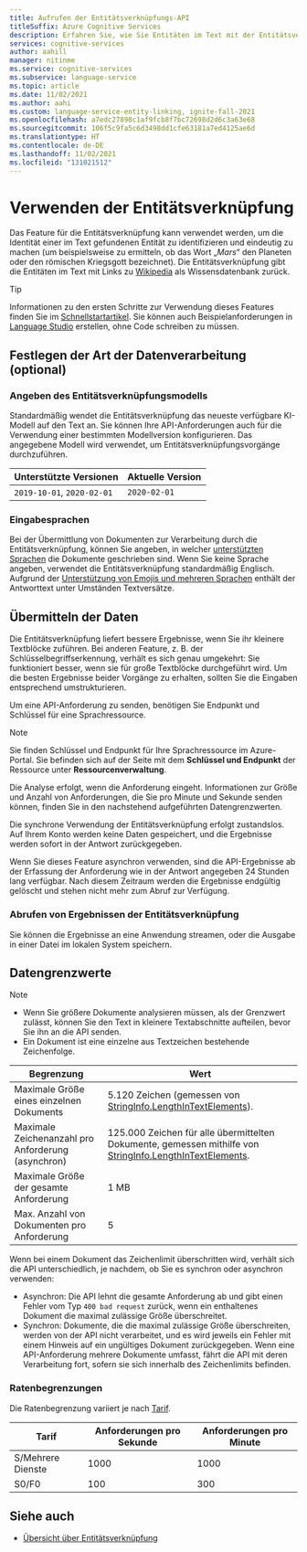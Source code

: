 ```yaml
---
title: Aufrufen der Entitätsverknüpfungs-API
titleSuffix: Azure Cognitive Services
description: Erfahren Sie, wie Sie Entitäten im Text mit der Entitätsverknüpfungs-API identifizieren und verknüpfen.
services: cognitive-services
author: aahill
manager: nitinme
ms.service: cognitive-services
ms.subservice: language-service
ms.topic: article
ms.date: 11/02/2021
ms.author: aahi
ms.custom: language-service-entity-linking, ignite-fall-2021
ms.openlocfilehash: a7edc27898c1af9fcb8f7bc72698d2d6c3a63e68
ms.sourcegitcommit: 106f5c9fa5c6d3498dd1cfe63181a7ed4125ae6d
ms.translationtype: HT
ms.contentlocale: de-DE
ms.lasthandoff: 11/02/2021
ms.locfileid: "131021512"
---
```

# <a name="how-to-use-entity-linking"></a>Verwenden der Entitätsverknüpfung

Das Feature für die Entitätsverknüpfung kann verwendet werden, um die Identität einer im Text gefundenen Entität zu identifizieren und eindeutig zu machen (um beispielsweise zu ermitteln, ob das Wort „*Mars*“ den Planeten oder den römischen Kriegsgott bezeichnet). Die Entitätsverknüpfung gibt die Entitäten im Text mit Links zu [Wikipedia](https://www.wikipedia.org/) als Wissensdatenbank zurück.

> [!TIP]
> Informationen zu den ersten Schritte zur Verwendung dieses Features finden Sie im [Schnellstartartikel](../quickstart.md). Sie können auch Beispielanforderungen in [Language Studio](../../language-studio.md) erstellen, ohne Code schreiben zu müssen.

## <a name="determine-how-to-process-the-data-optional"></a>Festlegen der Art der Datenverarbeitung (optional)

### <a name="specify-the-entity-linking-model"></a>Angeben des Entitätsverknüpfungsmodells

Standardmäßig wendet die Entitätsverknüpfung das neueste verfügbare KI-Modell auf den Text an. Sie können Ihre API-Anforderungen auch für die Verwendung einer bestimmten Modellversion konfigurieren. Das angegebene Modell wird verwendet, um Entitätsverknüpfungsvorgänge durchzuführen.

| Unterstützte Versionen | Aktuelle Version |
|--|--|
| `2019-10-01`, `2020-02-01` | `2020-02-01` |

### <a name="input-languages"></a>Eingabesprachen

Bei der Übermittlung von Dokumenten zur Verarbeitung durch die Entitätsverknüpfung, können Sie angeben, in welcher [unterstützten Sprachen](../language-support.md) die Dokumente geschrieben sind. Wenn Sie keine Sprache angeben, verwendet die Entitätsverknüpfung standardmäßig Englisch. Aufgrund der [Unterstützung von Emojis und mehreren Sprachen](../../concepts/multilingual-emoji-support.md) enthält der Antworttext unter Umständen Textversätze. 

## <a name="submitting-data"></a>Übermitteln der Daten

Die Entitätsverknüpfung liefert bessere Ergebnisse, wenn Sie ihr kleinere Textblöcke zuführen. Bei anderen Feature, z. B. der Schlüsselbegriffserkennung, verhält es sich genau umgekehrt: Sie funktioniert besser, wenn sie für große Textblöcke durchgeführt wird. Um die besten Ergebnisse beider Vorgänge zu erhalten, sollten Sie die Eingaben entsprechend umstrukturieren.

Um eine API-Anforderung zu senden, benötigen Sie Endpunkt und Schlüssel für eine Sprachressource.

> [!NOTE]
> Sie finden Schlüssel und Endpunkt für Ihre Sprachressource im Azure-Portal. Sie befinden sich auf der Seite mit dem **Schlüssel und Endpunkt** der Ressource unter **Ressourcenverwaltung**. 

Die Analyse erfolgt, wenn die Anforderung eingeht. Informationen zur Größe und Anzahl von Anforderungen, die Sie pro Minute und Sekunde senden können, finden Sie in den nachstehend aufgeführten Datengrenzwerten.

Die synchrone Verwendung der Entitätsverknüpfung erfolgt zustandslos. Auf Ihrem Konto werden keine Daten gespeichert, und die Ergebnisse werden sofort in der Antwort zurückgegeben.

Wenn Sie dieses Feature asynchron verwenden, sind die API-Ergebnisse ab der Erfassung der Anforderung wie in der Antwort angegeben 24 Stunden lang verfügbar. Nach diesem Zeitraum werden die Ergebnisse endgültig gelöscht und stehen nicht mehr zum Abruf zur Verfügung.

### <a name="getting-entity-linking-results"></a>Abrufen von Ergebnissen der Entitätsverknüpfung  

Sie können die Ergebnisse an eine Anwendung streamen, oder die Ausgabe in einer Datei im lokalen System speichern.

## <a name="data-limits"></a>Datengrenzwerte

> [!NOTE]
> * Wenn Sie größere Dokumente analysieren müssen, als der Grenzwert zulässt, können Sie den Text in kleinere Textabschnitte aufteilen, bevor Sie ihn an die API senden. 
> * Ein Dokument ist eine einzelne aus Textzeichen bestehende Zeichenfolge.  

| Begrenzung | Wert |
|------------------------|---------------|
| Maximale Größe eines einzelnen Dokuments | 5\.120 Zeichen (gemessen von [StringInfo.LengthInTextElements](/dotnet/api/system.globalization.stringinfo.lengthintextelements)). |
| Maximale Zeichenanzahl pro Anforderung (asynchron)  | 125.000 Zeichen für alle übermittelten Dokumente, gemessen mithilfe von [StringInfo.LengthInTextElements](/dotnet/api/system.globalization.stringinfo.lengthintextelements). |
| Maximale Größe der gesamte Anforderung | 1 MB |
| Max. Anzahl von Dokumenten pro Anforderung | 5 |

Wenn bei einem Dokument das Zeichenlimit überschritten wird, verhält sich die API unterschiedlich, je nachdem, ob Sie es synchron oder asynchron verwenden:

* Asynchron: Die API lehnt die gesamte Anforderung ab und gibt einen Fehler vom Typ `400 bad request` zurück, wenn ein enthaltenes Dokument die maximal zulässige Größe überschreitet.
* Synchron: Dokumente, die die maximal zulässige Größe überschreiten, werden von der API nicht verarbeitet, und es wird jeweils ein Fehler mit einem Hinweis auf ein ungültiges Dokument zurückgegeben. Wenn eine API-Anforderung mehrere Dokumente umfasst, fährt die API mit deren Verarbeitung fort, sofern sie sich innerhalb des Zeichenlimits befinden.

### <a name="rate-limits"></a>Ratenbegrenzungen

Die Ratenbegrenzung variiert je nach [Tarif](https://aka.ms/unifiedLanguagePricing).

| Tarif          | Anforderungen pro Sekunde | Anforderungen pro Minute |
|---------------|---------------------|---------------------|
| S/Mehrere Dienste | 1000                | 1000                |
| S0/F0         | 100                 | 300                 |

## <a name="see-also"></a>Siehe auch

* [Übersicht über Entitätsverknüpfung](../overview.md)
